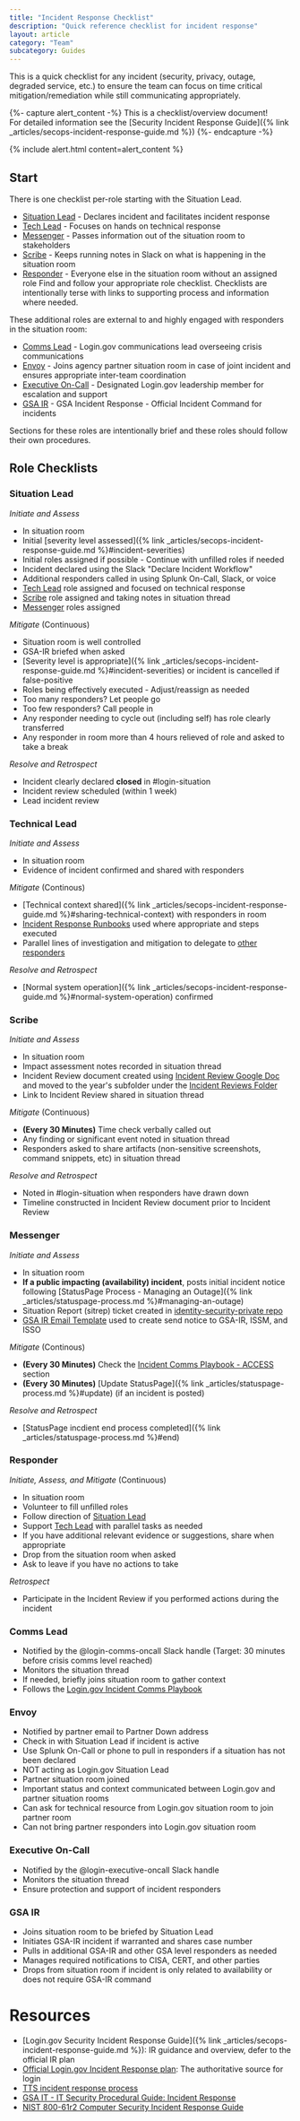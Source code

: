 ```yaml
---
title: "Incident Response Checklist"
description: "Quick reference checklist for incident response"
layout: article
category: "Team"
subcategory: Guides
---
```


This is a quick checklist for any incident (security, privacy, outage, degraded service, etc.) to ensure the team can focus on time critical mitigation/remediation while still communicating appropriately.

{%- capture alert_content -%}
This is a checklist/overview document!
<br />
For detailed information see the [Security Incident Response Guide]({% link _articles/secops-incident-response-guide.md %})
{%- endcapture -%}

{% include alert.html content=alert_content %}

## Start

There is one checklist per-role starting with the Situation Lead.

* [Situation Lead](#situation-lead) - Declares incident and facilitates incident response
* [Tech Lead](#technical-lead) - Focuses on hands on technical response
* [Messenger](#messenger) - Passes information out of the situation room to stakeholders
* [Scribe](#scribe) - Keeps running notes in Slack on what is happening in the situation room
* [Responder](#responder) - Everyone else in the situation room without an assigned role
Find and follow your appropriate role checklist.  Checklists are intentionally terse
with links to supporting process and information where needed.

These additional roles are external to and highly engaged with responders in the situation room:

* [Comms Lead](#comms-lead) - Login.gov communications lead overseeing crisis communications
* [Envoy](#envoy) - Joins agency partner situation room in case of joint incident and ensures appropriate inter-team coordination
* [Executive On-Call](#executive-on-call) - Designated Login.gov leadership member for escalation and support
* [GSA IR](#gsa-ir) - GSA Incident Response - Official Incident Command for incidents

Sections for these roles are intentionally brief and these roles should follow their own
procedures.

## Role Checklists

### Situation Lead

*Initiate and Assess*
* In situation room
* Initial [severity level assessed]({% link _articles/secops-incident-response-guide.md %}#incident-severities)
* Initial roles assigned if possible - Continue with unfilled roles if needed
* Incident declared using the Slack "Declare Incident Workflow"
* Additional responders called in using Splunk On-Call, Slack, or voice
* [Tech Lead](#technical-lead) role assigned and focused on technical response
* [Scribe](#scribe) role assigned and taking notes in situation thread
* [Messenger](#messenger) roles assigned

*Mitigate*
(Continuous)
* Situation room is well controlled
* GSA-IR briefed when asked
* [Severity level is appropriate]({% link _articles/secops-incident-response-guide.md %}#incident-severities) or incident is cancelled if false-positive
* Roles being effectively executed - Adjust/reassign as needed
* Too many responders?  Let people go
* Too few responders?  Call people in
* Any responder needing to cycle out (including self) has role clearly transferred
* Any responder in room more than 4 hours relieved of role and asked to take a break

*Resolve and Retrospect*
* Incident clearly declared **closed** in #login-situation
* Incident review scheduled (within 1 week)
* Lead incident review

### Technical Lead

*Initiate and Assess*
* In situation room
* Evidence of incident confirmed and shared with responders

*Mitigate* (Continous)
* [Technical context shared]({% link _articles/secops-incident-response-guide.md %}#sharing-technical-context) with responders in room
* [Incident Response Runbooks](https://github.com/18F/identity-devops/wiki/Incident-Response-Runbooks) used where appropriate and steps executed
* Parallel lines of investigation and mitigation to delegate to [other responders](#responder)

*Resolve and Retrospect*
* [Normal system operation]({% link _articles/secops-incident-response-guide.md %}#normal-system-operation) confirmed

### Scribe

*Initiate and Assess*
* In situation room
* Impact assessment notes recorded in situation thread
* Incident Review document created using [Incident Review Google Doc](https://docs.google.com/document/d/1Yaqnb9QsHRrlaBvlTeO_qHGmuP-0h4z-CCustU8gBdk/copy) and moved to the year's subfolder under the [Incident Reviews Folder](https://drive.google.com/drive/folders/1ZdroGfCbGmeUPuCqiR8BetUhEXRfk4ui?usp=sharing)
* Link to Incident Review shared in situation thread

*Mitigate* (Continuous)
* **(Every 30 Minutes)** Time check verbally called out
* Any finding or significant event noted in situation thread
* Responders asked to share artifacts (non-sensitive screenshots, command snippets, etc) in situation thread

*Resolve and Retrospect*
* Noted in #login-situation when responders have drawn down
* Timeline constructed in Incident Review document prior to Incident Review

### Messenger

*Initiate and Assess*
* In situation room
* **If a public impacting (availability) incident**, posts initial incident notice following [StatusPage Process - Managing an Outage]({% link _articles/statuspage-process.md %}#managing-an-outage)   
* Situation Report (sitrep) ticket created in [identity-security-private repo](https://github.com/18F/identity-security-private/issues/new?assignees=&labels=task%3A+IR&template=incidents.md&title=security+incident+capture)
* [GSA IR Email Template](https://docs.google.com/document/d/16h4gDq9JeW8JBhBDswSvoGRWx6qQvX_4spyEZVbjlcA) used to create send notice to GSA-IR, ISSM, and ISSO

*Mitigate* (Continous)
* **(Every 30 Minutes)** Check the [Incident Comms Playbook - ACCESS](https://docs.google.com/document/d/1kG7LXaEThJFJfCVP3jnimEvqbHKlFNvJ_PokZkpu1K8/edit#heading=h.vjtsg6mj5w6c) section 
* **(Every 30 Minutes)** [Update StatusPage]({% link _articles/statuspage-process.md %}#update) (if an incident is posted)

*Resolve and Retrospect*
* [StatusPage incdient end process completed]({% link _articles/statuspage-process.md %}#end)

### Responder

*Initiate, Assess, and Mitigate* (Continuous)
* In situation room
* Volunteer to fill unfilled roles
* Follow direction of [Situation Lead](#situation-lead)
* Support [Tech Lead](#technical-lead) with parallel tasks as needed
* If you have additional relevant evidence or suggestions, share when appropriate
* Drop from the situation room when asked
* Ask to leave if you have no actions to take

*Retrospect*
* Participate in the Incident Review if you performed actions during the incident


### Comms Lead

* Notified by the @login-comms-oncall Slack handle (Target: 30 minutes before crisis comms level reached)
* Monitors the situation thread
* If needed, briefly joins situation room to gather context
* Follows the [Login.gov Incident Comms Playbook](https://docs.google.com/document/d/1kG7LXaEThJFJfCVP3jnimEvqbHKlFNvJ_PokZkpu1K8/edit#heading=h.330ecfi08z29)

### Envoy

* Notified by partner email to Partner Down address
* Check in with Situation Lead if incident is active
* Use Splunk On-Call or phone to pull in responders if a situation has not been declared
* NOT acting as Login.gov Situation Lead
* Partner situation room joined
* Important status and context communicated between Login.gov and partner situation rooms
* Can ask for technical resource from Login.gov situation room to join partner room
* Can not bring partner responders into Login.gov situation room

### Executive On-Call

* Notified by the @login-executive-oncall Slack handle
* Monitors the situation thread
* Ensure protection and support of incident responders

### GSA IR

* Joins situation room to be briefed by Situation Lead
* Initiates GSA-IR incident if warranted and shares case number
* Pulls in additional GSA-IR and other GSA level responders as needed
* Manages required notifications to CISA, CERT, and other parties
* Drops from situation room if incident is only related to availability or does not require GSA-IR command

# Resources

* [Login.gov Security Incident Response Guide]({% link _articles/secops-incident-response-guide.md %}): IR guidance and overview, defer to the official IR plan
* [Official Login.gov Incident Response plan](https://drive.google.com/file/d/1SVz5keBYiDSXvzBdkLFOqdnAplZWqL9D/view): The authoritative source for login
* [TTS incident response process](https://handbook.tts.gsa.gov/security-incidents/)
* [GSA IT - IT Security Procedural Guide: Incident Response](https://www.gsa.gov/cdnstatic/Incident_Response_%5BCIO_IT_Security_01-02_Rev_18%5D_03-26-2021docx.pdf)
* [NIST 800-61r2 Computer Security Incident Response Guide](https://nvlpubs.nist.gov/nistpubs/SpecialPublications/NIST.SP.800-61r2.pdf)
